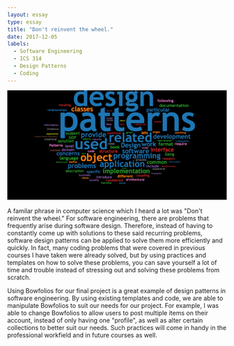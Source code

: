 ```yaml
---
layout: essay
type: essay
title: "Don't reinvent the wheel."
date: 2017-12-05
labels:
  - Software Engineering
  - ICS 314
  - Design Patterns
  - Coding
---
```


<img class="ui medium centered image" src="../images/patterns.png">

A familar phrase in computer science which I heard a lot was "Don't reinvent the wheel." For software engineering, there are problems that frequently arise during software design. Therefore, instead of having to constantly come up with solutions to these said recurring problems, software design patterns can be applied to solve them more efficiently and quickly. In fact, many coding problems that were covered in previous courses I have taken were already solved, but by using practices and templates on how to solve these problems, you can save yourself a lot of time and trouble instead of stressing out and solving these problems from scratch.

Using Bowfolios for our final project is a great example of design patterns in software engineering. By using existing templates and code, we are able to manipulate Bowfolios to suit our needs for our project. For example, I was able to change Bowfolios to allow users to post multiple items on their account, instead of only having one "profile", as well as alter certain collections to better suit our needs. Such practices will come in handy in the professional workfield and in future courses as well.
